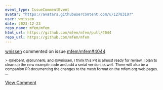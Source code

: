 ```yaml
---
event_type: IssueCommentEvent
avatar: "https://avatars.githubusercontent.com/u/1278310?"
user: wnissen
date: 2023-12-23
repo_name: mfem/mfem
html_url: https://github.com/mfem/mfem/pull/4044
repo_url: https://github.com/mfem/mfem
---
```


<a href='https://github.com/wnissen' target='_blank'>wnissen</a> commented on issue <a href='https://github.com/mfem/mfem/pull/4044' target='_blank'>mfem/mfem#4044</a>.

<small>> @rieben1, @brunner6, and @wnissen, I think this PR is almost ready for review. I plan to clean up the new example code and add a serial version as well. There will also be a companion PR documenting the changes to the mesh format on the mfem.org web pages....</small>

<a href='https://github.com/mfem/mfem/pull/4044' target='_blank'>View Comment</a>